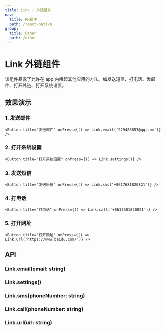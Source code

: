 ```yaml
---
title: Link - 外链组件
nav:
  title: RN组件
  path: /react-native
group:
  title: Other
  path: /other
---
```


# Link 外链组件

该组件暴露了允许在 app 内唤起其他应用的方法。如发送短信、打电话、发邮件、打开外链、打开系统设置。

## 效果演示

### 1. 发送邮件

```tsx | pure
<Button title="发送邮件" onPress={() => Link.email('929483857@qq.com')} />
```

### 2. 打开系统设置

```tsx | pure
<Button title="打开系统设置" onPress={() => Link.settings()} />
```

### 3. 发送短信

```tsx | pure
<Button title="发送短信" onPress={() => Link.sms('+8617681820821')} />
```

### 4. 打电话

```tsx | pure
<Button title="打电话" onPress={() => Link.call('+8617681820821')} />
```

### 5. 打开网址

```tsx | pure
<Button title="打开网址" onPress={() => Link.url('https://www.baidu.com/')} />
```

## API

### Link.email(email: string)

### Link.settings()

### Link.sms(phoneNumber: string)

### Link.call(phoneNumber: string)

### Link.url(url: string)
